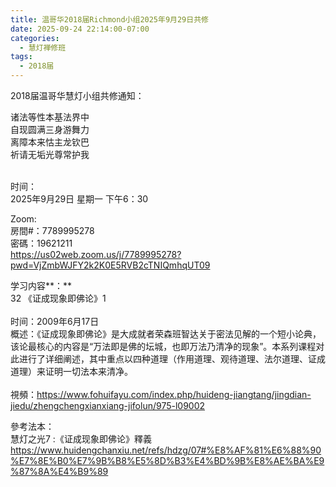 ```yaml
---
title: 温哥华2018届Richmond小组2025年9月29日共修
date: 2025-09-24 22:14:00-07:00
categories:
  - 慧灯禅修班
tags:
  - 2018届
---
```

2018届温哥华慧灯小组共修通知：

诸法等性本基法界中\
自现圆满三身游舞力\
离障本来怙主龙钦巴\
祈请无垢光尊常护我

\
时间：\
2025年9月29日 星期一 下午6：30

Zoom:\
房間#：7789995278\
密碼：19621211\
https://us02web.zoom.us/j/7789995278?pwd=VjZmbWJFY2k2K0E5RVB2cTNIQmhqUT09

学习内容**：**\
32 《证成现象即佛论》1\
[](https://www.huidengchanxiu.net/5jx/3jgsd/22)\
时间：2009年6月17日\
概述：《证成现象即佛论》是大成就者荣森班智达关于密法见解的一个短小论典，该论最核心的内容是“万法即是佛的坛城，也即万法乃清净的现象”。本系列课程对此进行了详细阐述，其中重点以四种道理（作用道理、观待道理、法尔道理、证成道理）来证明一切法本来清净。\
\
視頻：<https://www.fohuifayu.com/index.php/huideng-jiangtang/jingdian-jiedu/zhengchengxianxiang-jifolun/975-l09002>

[](https://www.fohuifayu.com/index.php/huideng-jiangtang/fofa-jianxiu/shengyuan-cidi/937-l09016)參考法本：\
慧灯之光7 :《证成现象即佛论》釋義\
<https://www.huidengchanxiu.net/refs/hdzg/07#%E8%AF%81%E6%88%90%E7%8E%B0%E7%9B%B8%E5%8D%B3%E4%BD%9B%E8%AE%BA%E9%87%8A%E4%B9%89>
